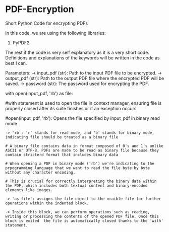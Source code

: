 # PDF-Encryption
Short Python Code for encrypting PDFs

In this code, we are using the following libraries:
1) PyPDF2

The rest if the code is very self explanatory as it is a very short code.
Definitions and explanations of the keywords will be written in the code as best I can.


 Parameters:
  -> input_pdf (str): Path to the input PDF file to be encrypted.
  -> output_pdf (str): Path to the output PDF file where the encrypted PDF will be saved.
  -> password (str): The password used for encrypting the PDF.

with open(input_pdf, 'rb') as file:

  #with statement is used to open the file in context manager, ensuring file is properly closed after its suite finishes or if an exception occurs
  
  #open(input_pdf, 'rb'): Opens the file specified by input_pdf in binary read mode
  
    -> 'rb': 'r' stands for read mode, and 'b' stands for binary mode, indicating file should be treated as a binary file
    
    # A binary file contains data in format composed of 0's and 1's unlike ASCII or UTF-8, PDFs are made to be read as binary file because they contain stricterd format that includes binary data
    
    # When opening a PDF in binary mode ('rb') we're indicating to the prpogramming language that we want to read the file byte by byte without any character encoding.
    
    # This is crucial for correctly interpreting the binary data within the PDF, which includes both textual content and binary-encoded elements like images.
    
    -> 'as file': assigns the file object to the vraible file for further operations within the indented block.
    
    -> Inside this block, we can perform operations such as reading, writing or processing the contents of the opened PDF file. Once this block is exited  the file is automatically closed thanks to the 'with' statement.
    
